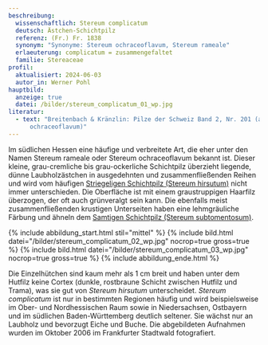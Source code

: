 ```yaml
---
beschreibung:
  wissenschaftlich: Stereum complicatum
  deutsch: Ästchen-Schichtpilz
  referenz: (Fr.) Fr. 1838
  synonym: "Synonyme: Stereum ochraceoflavum, Stereum rameale"
  erlaeuterung: complicatum = zusammengefaltet
  familie: Stereaceae
profil:
  aktualisiert: 2024-06-03
  autor_in: Werner Pohl
hauptbild:
  anzeige: true
  datei: /bilder/stereum_complicatum_01_wp.jpg
literatur:
  - text: "Breitenbach & Kränzlin: Pilze der Schweiz Band 2, Nr. 201 (als Stereum
      ochraceoflavum)"
---
```

Im südlichen Hessen eine häufige und verbreitete Art, die eher unter den Namen Stereum rameale oder Stereum ochraceoflavum bekannt ist. Dieser kleine, grau-cremliche bis grau-ockerliche Schichtpilz überzieht liegende, dünne Laubholzästchen in ausgedehnten und zusammenfließenden Reihen und wird vom häufigen [Striegeligen Schichtpilz (Stereum hirsutum)](/pilze/stereum-hirsutum-striegeliger-schichtpilz) nicht immer unterschieden. Die Oberfläche ist mit einem graustruppigen Haarfilz überzogen, der oft auch grünveralgt sein kann. Die ebenfalls meist zusammenfließenden krustigen Unterseiten haben eine lehmgräuliche Färbung und ähneln dem [Samtigen Schichtpilz (Stereum subtomentosum)](/pilze/stereum-subtomentosum-samtiger-schichtpilz).

{% include abbildung_start.html stil="mittel" %}
{% include bild.html datei="/bilder/stereum_complicatum_02_wp.jpg" nocrop=true gross=true %}
{% include bild.html datei="/bilder/stereum_complicatum_03_wp.jpg" nocrop=true gross=true %}
{% include abbildung_ende.html %}

Die Einzelhütchen sind kaum mehr als 1 cm breit und haben unter dem Hutfilz keine Cortex (dunkle, rostbraune Schicht zwischen Hutfilz und Trama), was sie gut von *Stereum hirsutum* unterscheidet. *Stereum complicatum* ist nur in bestimmten Regionen häufig und wird beispielsweise im Ober- und Nordhessischen Raum sowie in Niedersachsen, Ostbayern und im südlichen Baden-Württemberg deutlich seltener. Sie wächst nur an Laubholz und bevorzugt Eiche und Buche. Die abgebildeten Aufnahmen wurden im Oktober 2006 im Frankfurter Stadtwald fotografiert.